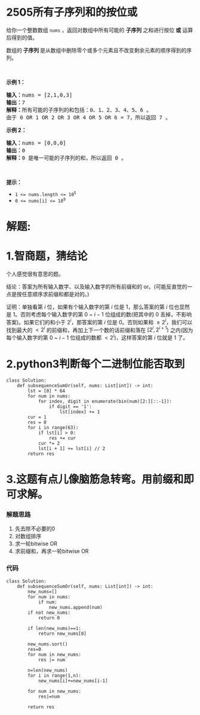 # 2505所有子序列和的按位或
<p>给你一个整数数组 <code>nums</code> ，返回对数组中所有可能的 <strong>子序列</strong> 之和进行按位 <strong>或</strong> 运算后得到的值。</p>

<p>数组的<strong> 子序列 </strong>是从数组中删除零个或多个元素且不改变剩余元素的顺序得到的序列。</p>

<p>&nbsp;</p>

<p><strong>示例&nbsp;1：</strong></p>

<pre>
<b>输入：</b>nums = [2,1,0,3]
<b>输出：</b>7
<strong>解释：</strong>所有可能的子序列的和包括：0、1、2、3、4、5、6 。
由于 0 OR 1 OR 2 OR 3 OR 4 OR 5 OR 6 = 7，所以返回 7 。
</pre>

<p><strong>示例 2：</strong></p>

<pre>
<b>输入：</b>nums = [0,0,0]
<b>输出：</b>0
<strong>解释：</strong>0 是唯一可能的子序列的和，所以返回 0 。
</pre>

<p>&nbsp;</p>

<p><strong>提示：</strong></p>

<ul>
	<li><code>1 &lt;= nums.length &lt;= 10<sup>5</sup></code></li>
	<li><code>0 &lt;= nums[i] &lt;= 10<sup>9</sup></code></li>
</ul>
































# 解题:
# 1.智商题，猜结论
个人感觉很有意思的题。

结论：答案为所有输入数字、以及输入数字的所有前缀和的 or。(可能反直觉的一点是按任意顺序求前缀和都是对的。)

证明：单独看第 $i$ 位，如果有个输入数字的第 $i$ 位是 $1$，那么答案的第 $i$ 位也显然是 $1$。否则考虑每个输入数字的第 $0$ ~ $i-1$ 位组成的数(把其中的 $0$ 丢掉，不影响答案)。如果它们的和小于 $2^i$，那答案的第 $i$ 位是 $0$。否则如果和 $\geq 2^i$，我们可以找到最大的 $<2^i$ 的前缀和，再加上下一个数的话前缀和落在 $[2^i,2^{i+1})$ 之内(因为每个输入数字的第 $0$ ~ $i-1$ 位组成的数都 $<2^i$)，这样答案的第 $i$ 位就是 $1$ 了。


# 2.python3判断每个二进制位能否取到
```
class Solution:
    def subsequenceSumOr(self, nums: List[int]) -> int:
        lst = [0] * 64
        for num in nums:
            for index, digit in enumerate(bin(num)[2:][::-1]):
                if digit == '1':
                    lst[index] += 1
        cur = 1
        res = 0
        for i in range(63):
            if lst[i] > 0:
                res += cur
            cur *= 2
            lst[i + 1] += lst[i] // 2
        return res
```

# 3.这题有点儿像脑筋急转弯。用前缀和即可求解。
### 解题思路
1. 先去除不必要的0
2. 对数组排序
3. 求一轮bitwise OR
4. 求前缀和，再求一轮bitwise OR

### 代码

```python3
class Solution:
    def subsequenceSumOr(self, nums: List[int]) -> int:
        new_nums=[]
        for num in nums:
            if num:
                new_nums.append(num)
        if not new_nums:
            return 0
        
        if len(new_nums)==1:
            return new_nums[0]
        
        new_nums.sort()
        res=0
        for num in new_nums:
            res |= num
        
        n=len(new_nums)
        for i in range(1,n):
            new_nums[i]+=new_nums[i-1]
        
        for num in new_nums:
            res|=num
        
        return res
```
